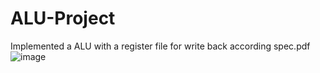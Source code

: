 # ALU-Project
Implemented a ALU with a register file for write back according spec.pdf
![image](https://user-images.githubusercontent.com/75323501/190010471-6e9c6307-0c33-4dbc-b835-5feba0cbcf3c.png)
